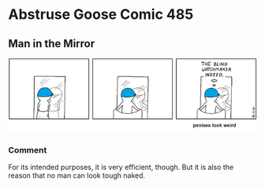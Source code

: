 # Abstruse Goose Comic 485
## Man in the Mirror

![image](vagina_envy.png)
### Comment
For its intended purposes, it is very efficient, though.  But it is also the reason that no man can look tough naked.
